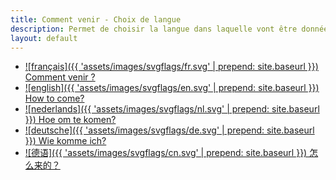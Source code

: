 ```yaml
---
title: Comment venir - Choix de langue
description: Permet de choisir la langue dans laquelle vont être données les instructions comment se rendre au laboratoire de mathématiques Paul Painlevé de Lille.
layout: default
---
```


- [![français]({{ 'assets/images/svgflags/fr.svg' | prepend: site.baseurl }}) Comment&nbsp;venir&nbsp;?](fr/)
- [![english]({{ 'assets/images/svgflags/en.svg' | prepend: site.baseurl }}) How&nbsp;to&nbsp;come?](en/)
- [![nederlands]({{ 'assets/images/svgflags/nl.svg' | prepend: site.baseurl }}) Hoe&nbsp;om&nbsp;te komen?](nl/)
- [![deutsche]({{ 'assets/images/svgflags/de.svg' | prepend: site.baseurl }}) Wie&nbsp;komme&nbsp;ich?](de/)
- [![德语]({{ 'assets/images/svgflags/cn.svg' | prepend: site.baseurl }}) 怎么来的？](cn/)
